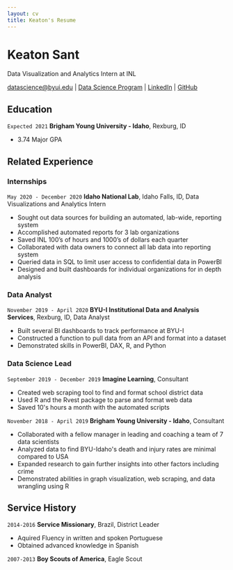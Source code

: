 ```yaml
---
layout: cv
title: Keaton's Resume
---
```

# Keaton Sant
Data Visualization and Analytics Intern at INL

<div id="webaddress">
<a href="jamessantbusiness@gmail.com">datascience@byui.edu</a>
| <a href="https://byuidatascience.github.io/development.html">Data Science Program</a>
| <a href="https://www.linkedin.com/in/keatonsant/">LinkedIn</a>
| <a href="https://github.com/KeatonJSant?tab=repositories">GitHub</a>
</div>

<!-- https://www.monique.tech/the-art-of-markdown -->

## Education

`Expected 2021`
__Brigham Young University - Idaho__, Rexburg, ID

- 3.74 Major GPA


## Related Experience

### Internships

`May 2020 - December 2020`
__Idaho National Lab__, Idaho Falls, ID, Data Visualizations and Analytics Intern

- Sought out data sources for building an automated, lab-wide, reporting system
- Accomplished automated reports for 3 lab organizations
- Saved INL 100’s of hours and 1000’s of dollars each quarter
- Collaborated with data owners to connect all lab data into reporting system
- Queried data in SQL to limit user access to confidential data in PowerBI
- Designed and built dashboards for individual organizations for in depth analysis

### Data Analyst

`November 2019 - April 2020`
__BYU-I Institutional Data and Analysis Services__, Rexburg, ID, Data Analyst

- Built several BI dashboards to track performance at BYU-I
- Constructed a function to pull data from an API and format into a dataset
- Demonstrated skills in PowerBI, DAX, R, and Python

### Data Science Lead

`September 2019 - December 2019`
__Imagine Learning__, Consultant

- Created web scraping tool to find and format school district data
- Used R and the Rvest package to parse and format web data
- Saved 10's hours a month with the automated scripts

`November 2018 - April 2019`
__Brigham Young University - Idaho__, Consultant

- Collaborated with a fellow manager in leading and coaching a team of 7 data scientists 
- Analyzed data to find BYU-Idaho's death and injury rates are minimal compared to USA 
- Expanded research to gain further insights into other factors including crime
- Demonstrated abilities in graph visualization, web scraping, and data wrangling using R

## Service History

`2014-2016`
__Service Missionary__, Brazil, District Leader
- Aquired Fluency in written and spoken Portuguese
- Obtained advanced knowledge in Spanish

`2007-2013`
__Boy Scouts of America__, Eagle Scout

<!-- ### Footer

Last updated: May 2013 -->


